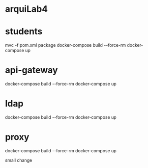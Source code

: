 # arquiLab4

# students
mvc -f pom.xml package
docker-compose build --force-rm
docker-compose up

# api-gateway
docker-compose build --force-rm
docker-compose up

# ldap
docker-compose build --force-rm
docker-compose up

# proxy
docker-compose build --force-rm
docker-compose up

small change
